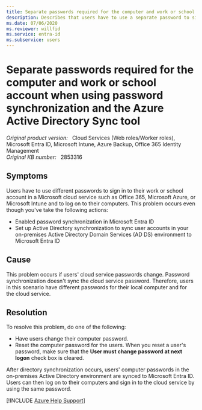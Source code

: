 ```yaml
---
title: Separate passwords required for the computer and work or school account when using password synchronization and the Azure Active Directory Sync tool
description: Describes that users have to use a separate password to sign in to Office 365 and to log on to their computer, even though password synchronization is enabled in Microsoft Entra ID. Provides a resolution.
ms.date: 07/06/2020
ms.reviewer: willfid
ms.service: entra-id
ms.subservice: users
---
```

# Separate passwords required for the computer and work or school account when using password synchronization and the Azure Active Directory Sync tool

_Original product version:_ &nbsp; Cloud Services (Web roles/Worker roles), Microsoft Entra ID, Microsoft Intune, Azure Backup, Office 365 Identity Management  
_Original KB number:_ &nbsp; 2853316

## Symptoms

Users have to use different passwords to sign in to their work or school account in a Microsoft cloud service such as Office 365, Microsoft Azure, or Microsoft Intune and to log on to their computers. This problem occurs even though you've take the following actions:

- Enabled password synchronization in Microsoft Entra ID
- Set up Active Directory synchronization to sync user accounts in your on-premises Active Directory Domain Services (AD DS) environment to Microsoft Entra ID

## Cause

This problem occurs if users' cloud service passwords change. Password synchronization doesn't sync the cloud service password. Therefore, users in this scenario have different passwords for their local computer and for the cloud service.

## Resolution

To resolve this problem, do one of the following:

- Have users change their computer password.
- Reset the computer password for the users. When you reset a user's password, make sure that the **User must change password at next logon** check box is cleared.

After directory synchronization occurs, users' computer passwords in the on-premises Active Directory environment are synced to Microsoft Entra ID. Users can then log on to their computers and sign in to the cloud service by using the same password.

[!INCLUDE [Azure Help Support](../../../includes/azure-help-support.md)]

